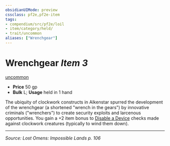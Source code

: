 ```yaml
---
obsidianUIMode: preview
cssclass: pf2e,pf2e-item
tags:
- compendium/src/pf2e/loil
- item/category/held/
- trait/uncommon
aliases: ["Wrenchgear"]
---
```

# Wrenchgear *Item 3*  
[uncommon](uncommon.md "Uncommon Rarity Trait")  

- **Price** 50 gp
- **Bulk** L; **Usage** held in 1 hand

The ubiquity of clockwork constructs in Alkenstar spurred the development of the wrenchgear (a shortened "wrench in the gears") by innovative criminals ("wrenchers") to create security exploits and larcenous opportunities. You gain a +2 item bonus to [Disable a Device](disable-a-device.md) checks made against clockwork creatures (typically to wind them down).


---
*Source: Lost Omens: Impossible Lands p. 106*